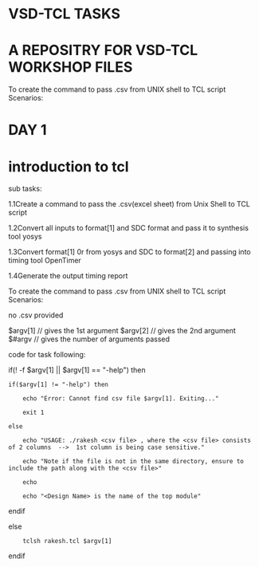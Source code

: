 # VSD-TCL TASKS
#  A REPOSITRY FOR VSD-TCL WORKSHOP FILES
To create the command to pass .csv from UNIX shell to TCL script Scenarios: 

# DAY 1
# introduction to tcl 
sub tasks:

 1.1Create a command to pass the .csv(excel sheet) from Unix Shell to TCL script
 
  1.2Convert all inputs to format[1] and SDC format and pass it to synthesis tool yosys
 
  1.3Convert format[1] 0r from yosys and SDC to format[2] and passing into timing tool OpenTimer
  
  1.4Generate the output timing report

  To create the command to pass .csv from UNIX shell to TCL script Scenarios:

no .csv provided

$argv[1]           // gives the 1st argument 
$argv[2]           // gives the 2nd argument
$#argv             // gives the number of arguments passed  


code for task  following:

if(! -f $argv[1] || $argv[1] == "-help") then

	if($argv[1] != "-help") then
 
		echo "Error: Cannot find csv file $argv[1]. Exiting..."
  
		exit 1
  
	else
 
		echo "USAGE: ./rakesh <csv file> , where the <csv file> consists of 2 columns  -->  1st column is being case sensitive."
  
		echo "Note if the file is not in the same directory, ensure to include the path along with the <csv file>"
  
		echo 
  
		echo "<Design Name> is the name of the top module"

  endif
  
else

		tclsh rakesh.tcl $argv[1]
  
endif
